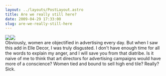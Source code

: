 ```yaml
---
layout: ../layouts/PostLayout.astro
title: Are we really still here?
date: 2009-04-29 17:33:00
slug: are-we-really-still-here
---
```


[![](http://www.luxury24.ilsole24ore.com/MediaCenter/Gallery/ModaStili/2009/bisazza-araki/img/m_2.jpg)](http://www.luxury24.ilsole24ore.com/MediaCenter/Gallery/ModaStili/2009/bisazza-araki/img/m_2.jpg)[![](http://www.multimedia.ilsole24ore.com/bin/Media/62782/C_3_Media_62782_thumb_large.jpg)](http://www.multimedia.ilsole24ore.com/bin/Media/62782/C_3_Media_62782_thumb_large.jpg)  
Obviously, women are objectified in advertising every day. But when I saw this add in Elle Decor, I was truly disgusted. I don't have enough time for all the words to explain my anger, and I will save you from that diatribe. Is it naive of me to think that art directors for advertising campaigns would have more of a conscience? Women tied and bound to sell high end tile? Really? Sick.